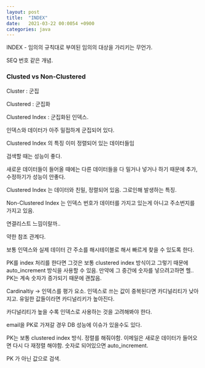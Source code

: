 ```yaml
---
layout: post
title:  "INDEX"
date:   2021-03-22 00:0054 +0900
categories: java
---
```


INDEX - 임의의 규칙대로 부여된 임의의 대상을 가리키는 무언가.

SEQ 번호 같은 개념.

### Clusted vs Non-Clustered

Cluster : 군집

Clustered : 군집화

Clustered Index : 군집화된 인덱스.

인덱스와 데이터가 아주 밀접하게 군집되어 있다.

Clustered Index 의 특징
이미 정렬되어 있는 데이터들임

검색할 때는 성능이 좋다.

새로운 데이터들이 들어올 때에는 다른 데이터들을 다 밀거나 넣거나 하기 때문에 추가, 수정하기가 성능이 안좋다.

Clustered Index 는 데이터와 친밀, 정렬되어 있음. 그로인해 발생하는 특징.

Non-Clustered Index 는 인덱스 번호가 데이터를 가지고 있는게 아니고 주소번지를 가지고 있음.

연결리스트 느낌이랄까..

약한 참조 관계다.

보통 인덱스와 실제 데이터 간 주소를 해시테이블로 해서 빠르게 찾을 수 있도록 한다.

PK를 index 처리를 한다면 그것은 보통 clustered index 방식이고 그렇기 때문에 auto_increment 방식을 사용할 수 있음. 만약에 그 중간에 숫자를 넣으려고하면 헬.. PK는 계속 숫자가 증가되기 때문에 괜찮음.

Cardinaltiy -> 인덱스를 평가 요소. 인덱스로 쓰는 값이 중복된다면 카디널리티가 낮아지고. 유일한 값들이라면 카디널리키가 높아진다.

카디널리티가 높을 수록 인덱스로 사용하는 것을 고려해봐야 한다.

email을 PK로 가져갈 경우 DB 성능에 이슈가 있을수도 있다.

PK는 보통 clustered index 방식.
정렬를 해줘야함.
이메일은 새로운 데이터가 들어오면 다시 다 재정렬 해야함.
숫자로 되어있으면 auto_increment.

PK 가 아닌 값으로 검색.